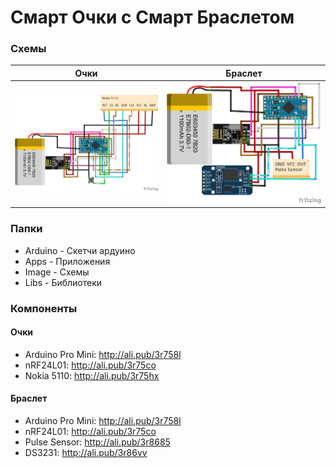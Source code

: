 # Смарт Очки с  Смарт Браслетом
### Схемы
Очки  | Браслет 
------------- | -------------
![Screenshot](Images/Glasses.png)  | ![Screenshot](Images/Watch.png)

### Папки
- Arduino - Скетчи ардуино
- Apps - Приложения
- Image - Схемы
- Libs - Библиотеки

### Компоненты
#### Очки
- Arduino Pro Mini: http://ali.pub/3r758l
- nRF24L01: http://ali.pub/3r75co
- Nokia 5110: http://ali.pub/3r75hx
#### Браслет
- Arduino Pro Mini: http://ali.pub/3r758l
- nRF24L01: http://ali.pub/3r75co
- Pulse Sensor: http://ali.pub/3r8685
- DS3231: http://ali.pub/3r86vv
